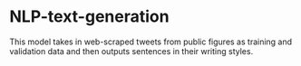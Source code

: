 # NLP-text-generation

This model takes in web-scraped tweets from public figures as training and validation data and then outputs sentences in their writing styles. 

